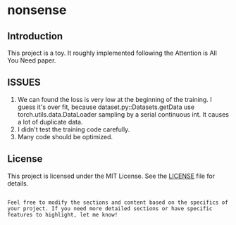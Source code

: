 # nonsense

## Introduction
This project is a toy. It roughly implemented following the Attention is All You Need paper. 

## ISSUES
1. We can found the loss is very low at the beginning of the training. I guess it's over fit, because dataset.py::Datasets.getData use torch.utils.data.DataLoader sampling by a serial continuous int. It causes a lot of duplicate data.
2. I didn't test the training code carefully.
3. Many code should be optimized.

## License

This project is licensed under the MIT License. See the [LICENSE](LICENSE) file for details.
```

Feel free to modify the sections and content based on the specifics of your project. If you need more detailed sections or have specific features to highlight, let me know!
